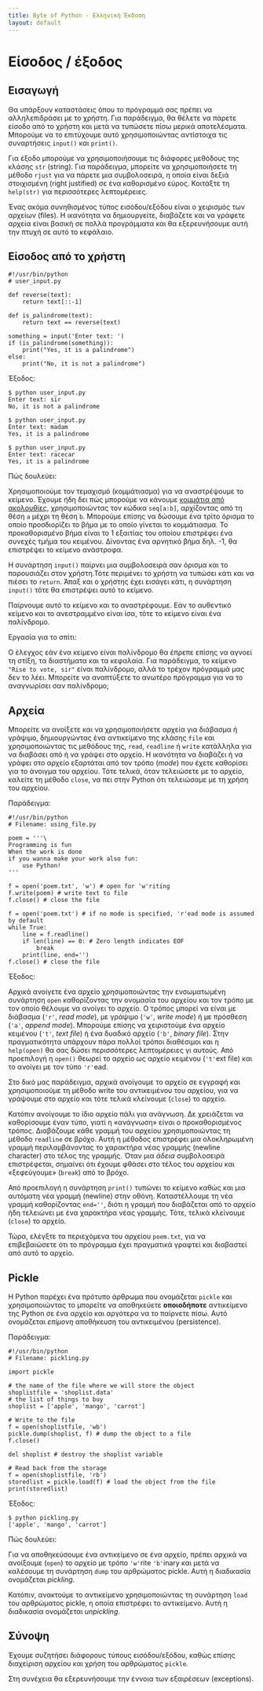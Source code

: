 ```yaml
---
title: Byte of Python - Ελληνική Έκδοση
layout: default
---
```


Είσοδος / έξοδος
================


Εισαγωγή
--------

Θα υπάρξουν καταστάσεις όπου το πρόγραμμά σας πρέπει να αλληλεπιδράσει με το χρήστη. Για παράδειγμα, θα θέλετε να πάρετε είσοδο από το χρήστη και μετά να τυπώσετε πίσω μερικά αποτελέσματα. Μπορούμε να το επιτύχουμε αυτό χρησιμοποιώντας αντίστοιχα τις συναρτήσεις `input()` και `print()`.

Για έξοδο μπορούμε να χρησιμοποιήσουμε τις διάφορες μεθόδους της κλάσης `str` (string). Για παράδειγμα, μπορείτε να χρησιμοποιήσετε τη μέθοδο `rjust` για να πάρετε μια συμβολοσειρά, η οποία είναι δεξιά στοιχισμένη (right justified) σε ένα καθορισμένο εύρος. Κοιτάξτε τη `help(str)` για περισσότερες λεπτομέρειες.

Ένας ακόμα συνηθισμένος τύπος εισόδου/εξόδου είναι ο χειρισμός των αρχείων (files). Η ικανότητα να δημιουργείτε, διαβάζετε και να γράφετε αρχεία είναι βασική σε πολλά προγράμματα και θα εξερευνήσουμε αυτή την πτυχή σε αυτό το κεφάλαιο.



Είσοδος από το χρήστη
---------------------

~~~~~~~~~~~~~~~~~~~~~~~~~~~~~~~~~~~~~~~~~~~~~~~~~~~~~~~~~.python
#!/usr/bin/python
# user_input.py
 
def reverse(text):
    return text[::-1]
 
def is_palindrome(text):
    return text == reverse(text)
 
something = input('Enter text: ')
if (is_palindrome(something)):
    print("Yes, it is a palindrome")
else:
    print("No, it is not a palindrome")
~~~~~~~~~~~~~~~~~~~~~~~~~~~~~~~~~~~~~~~~~~~~~~~~~~~~~~~~~

Έξοδος:

    $ python user_input.py
    Enter text: sir
    No, it is not a palindrome

    $ python user_input.py
    Enter text: madam
    Yes, it is a palindrome

    $ python user_input.py
    Enter text: racecar
    Yes, it is a palindrome

Πώς δουλεύει:

Χρησιμοποιούμε τον τεμαχισμό (κομμάτιασμα) για να αναστρέψουμε το κείμενο. Έχουμε ήδη δει πώς μπορούμε να κάνουμε [κομμάτια από ακολουθίες](data_structures.html#sequences), χρησιμοποιώντας τον κώδικα `seq[a:b]`, αρχίζοντας από τη θέση `a` μέχρι τη θέση `b`. Μπορούμε επίσης να δώσουμε ένα τρίτο όρισμα το οποίο προσδιορίζει το βήμα με το οποίο γίνεται το κομμάτιασμα. Το προκαθορισμένο βήμα είναι το 1 εξαιτίας του οποίου επιστρέφει ένα συνεχές τμήμα του κειμένου. Δίνοντας ένα αρνητικό βήμα δηλ. -1, θα επιστρέψει το κείμενο ανάστροφα.

Η συνάρτηση `input()` παίρνει μια συμβολοσειρά σαν όρισμα και το παρουσιάζει στον χρήστη.Τότε περιμένει το χρήστη να τυπώσει κάτι και να πιέσει το `return`. Άπαξ και ο χρήστης έχει εισάγει κάτι, η συνάρτηση `input()` τότε θα επιστρέψει αυτό το κείμενο.

Παίρνουμε αυτό το κείμενο και το αναστρέφουμε. Εάν το αυθεντικό κείμενο και το ανεστραμμένο είναι ίσα, τότε το κείμενο είναι ένα παλίνδρομο.

Εργασία για το σπίτι:

Ο έλεγχος εάν ένα κείμενο είναι παλίνδρομο θα έπρεπε επίσης να αγνοεί τη στίξη, τα διαστήματα και τα κεφαλαία. Για παράδειγμα, το κείμενο `"Rise to vote, sir"` είναι παλίνδρομο, αλλά το τρέχον πρόγραμμά μας δεν το λέει. Μπορείτε να αναπτύξετε το ανωτέρο πρόγραμμα για να το αναγνωρίσει σαν παλίνδρομο;



Αρχεία
------

Μπορείτε να ανοίξετε και να χρησιμοποιήσετε αρχεία για διάβασμα ή γράψιμο, δημιουργώντας ένα αντικείμενο της κλάσης `file` και χρησιμοποιώντας τις μεθόδους της, `read`, `readline` ή `write` κατάλληλα για να διαβάσει από ή να γράψει στο αρχείο. Η ικανότητα να διαβάζει ή να γράφει στο αρχείο εξαρτάται από τον τρόπο (*mode*) που έχετε καθορίσει για το άνοιγμα του αρχείου. Τότε τελικά, όταν τελειώσετε με το αρχείο, καλείτε τη μέθοδο `close`, να πει στην Python ότι τελειώσαμε με τη χρήση του αρχείου.

Παράδειγμα:

~~~~~~~~~~~~~~~~~~~~~~~~~~~~~~~~~~~~~~~~~~~~~~~~~~~~~~~~~.python
#!/usr/bin/python
# Filename: using_file.py
 
poem = '''\
Programming is fun
When the work is done
if you wanna make your work also fun:
    use Python!
'''
 
f = open('poem.txt', 'w') # open for 'w'riting
f.write(poem) # write text to file
f.close() # close the file
 
f = open('poem.txt') # if no mode is specified, 'r'ead mode is assumed by default
while True:
    line = f.readline()
    if len(line) == 0: # Zero length indicates EOF
        break
    print(line, end='')
f.close() # close the file
~~~~~~~~~~~~~~~~~~~~~~~~~~~~~~~~~~~~~~~~~~~~~~~~~~~~~~~~~

Έξοδος:

Αρχικά ανοίγετε ένα αρχείο χρησιμοποιώντας την ενσωματωμένη συνάρτηση `open` καθορίζοντας την ονομασία του αρχείου και τον τρόπο με τον οποίο θέλουμε να ανοίγει το αρχείο. Ο τρόπος μπορεί να είναι με διάβασμα (`'r'`, *read mode*), με γράψιμο (`'w'`, *write mode*) ή με πρόσθεση (`'a'`, *append mode*). Μπορούμε επίσης να χειριστούμε ένα αρχείο κειμένου (`'t'`, *text file*) ή ένα δυαδικό αρχείο (`'b'`, *binary file*). Στην πραγματικότητα υπάρχουν πάρα πολλοί τρόποι διαθέσιμοι και η `help(open)` θα σας δώσει περισσότερες λεπτομέρειες γι αυτούς. Από προεπιλογή η `open()` θεωρεί το αρχείο ως αρχείο κειμένου (`'t'`ext file) και το ανοίγει με τον τύπο `'r'`ead.

Στο δικό μας παράδειγμα, αρχικά ανοίγουμε το αρχείο σε εγγραφή και χρησιμοποιούμε τη μέθοδο write του αντικειμένου του αρχείου, για να γράψουμε στο αρχείο και τότε τελικά κλείνουμε (`close`) το αρχείο.

Κατόπιν ανοίγουμε το ίδιο αρχείο πάλι για ανάγνωση. Δε χρειάζεται να καθορίσουμε έναν τύπο, γιατί η «ανάγνωση» είναι ο προκαθορισμένος τρόπος. Διαβάζουμε κάθε γραμμή του αρχείου χρησιμοποιώντας τη μέθοδο `readline` σε βρόχο. Αυτή η μέθοδος επιστρέφει μια ολοκληρωμένη γραμμή περιλαμβάνοντας το χαρακτήρα νέας γραμμής (newline character) στο τέλος της γραμμής. Όταν μια *άδεια* συμβολοσειρά επιστρέφεται, σημαίνει ότι έχουμε φθάσει στο τέλος του αρχείου και «ξεφεύγουμε» (`break`) από το βρόχο.

Από προεπιλογή η συνάρτηση `print()` τυπώνει το κείμενο καθώς και μια αυτόματη νέα γραμμή (newline) στην οθόνη. Καταστέλλουμε τη νέα γραμμή καθορίζοντας `end=''`, διότι η γραμμή που διαβάζεται από το αρχείο ήδη τελειώνει με ένα χαρακτήρα νέας γραμμής. Τότε, τελικά κλείνουμε (`close`) το αρχείο.

Τώρα, ελέγξτε τα περιεχόμενα του αρχείου `poem.txt`, για να επιβεβαιώσετε ότι το πρόγραμμα έχει πραγματικά γραφτεί και διαβαστεί από αυτό το αρχείο.



Pickle
------

Η Python παρέχει ένα πρότυπο άρθρωμα που ονομάζεται `pickle` και χρησιμοποιώντας το μπορείτε να αποθηκεύετε **οποιοδήποτε** αντικείμενο της Python σε ένα αρχείο και αργότερα να το παίρνετε πίσω. Αυτό ονομάζεται *επίμονη* αποθήκευση του αντικειμένου (persistence).

Παράδειγμα:

~~~~~~~~~~~~~~~~~~~~~~~~~~~~~~~~~~~~~~~~~~~~~~~~~~~~~~~~~.python
#!/usr/bin/python
# Filename: pickling.py
 
import pickle
 
# the name of the file where we will store the object
shoplistfile = 'shoplist.data'
# the list of things to buy 
shoplist = ['apple', 'mango', 'carrot']
 
# Write to the file
f = open(shoplistfile, 'wb')
pickle.dump(shoplist, f) # dump the object to a file
f.close()
 
del shoplist # destroy the shoplist variable
 
# Read back from the storage
f = open(shoplistfile, 'rb')
storedlist = pickle.load(f) # load the object from the file
print(storedlist)
~~~~~~~~~~~~~~~~~~~~~~~~~~~~~~~~~~~~~~~~~~~~~~~~~~~~~~~~~

Έξοδος:

    $ python pickling.py
    ['apple', 'mango', 'carrot']

Πώς δουλεύει:

Για να αποθηκεύσουμε ένα αντικείμενο σε ένα αρχείο, πρέπει αρχικά να ανοίξουμε (`open`) το αρχείο με τρόπο `'w'`rite `'b'`inary και μετά να καλέσουμε τη συνάρτηση `dump` του αρθρώματος pickle. Αυτή η διαδικασία ονομάζεται *pickling*.

Κατόπιν, ανακτούμε το αντικείμενο χρησιμοποιώντας τη συνάρτηση `load` του αρθρώματος pickle, η οποία επιστρέφει το αντικείμενο. Αυτή η διαδικασία ονομάζεται *unpickling*.



Σύνοψη
------

Έχουμε συζητήσει διάφορους τύπους εισόδου/εξόδου, καθώς επίσης διαχείριση αρχείου και χρήση του αρθρώματος `pickle`.

Στη συνέχεια θα εξερευνήσουμε την έννοια των εξαιρέσεων (exceptions).

